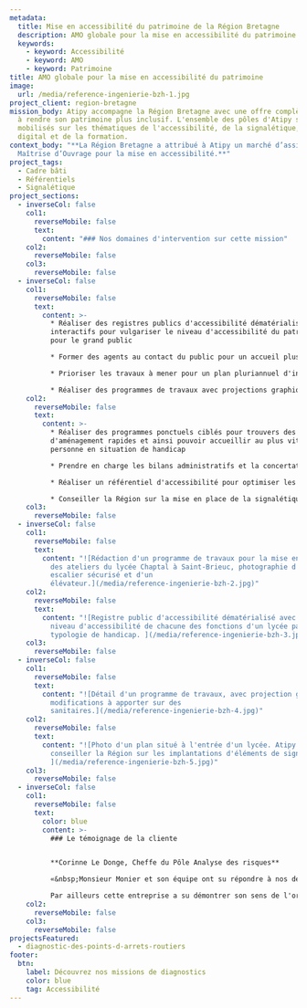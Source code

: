 ```yaml
---
metadata:
  title: Mise en accessibilité du patrimoine de la Région Bretagne
  description: AMO globale pour la mise en accessibilité du patrimoine de la Région Bretagne
  keywords:
    - keyword: Accessibilité
    - keyword: AMO
    - keyword: Patrimoine
title: AMO globale pour la mise en accessibilité du patrimoine
image:
  url: /media/reference-ingenierie-bzh-1.jpg
project_client: region-bretagne
mission_body: Atipy accompagne la Région Bretagne avec une offre complète visant
  à rendre son patrimoine plus inclusif. L'ensemble des pôles d'Atipy sont ainsi
  mobilisés sur les thématiques de l'accessibilité, de la signalétique, du
  digital et de la formation.
context_body: "**La Région Bretagne a attribué à Atipy un marché d’assistance à
  Maîtrise d’Ouvrage pour la mise en accessibilité.**"
project_tags:
  - Cadre bâti
  - Référentiels
  - Signalétique
project_sections:
  - inverseCol: false
    col1:
      reverseMobile: false
      text:
        content: "### Nos domaines d'intervention sur cette mission"
    col2:
      reverseMobile: false
    col3:
      reverseMobile: false
  - inverseCol: false
    col1:
      reverseMobile: false
      text:
        content: >-
          * Réaliser des registres publics d'accessibilité dématérialisés et
          interactifs pour vulgariser le niveau d'accessibilité du patrimoine
          pour le grand public

          * Former des agents au contact du public pour un accueil plus inclusif

          * Prioriser les travaux à mener pour un plan pluriannuel d'investissement raisonné et utile

          * Réaliser des programmes de travaux avec projections graphiques et corrélés aux besoins des établissements et aux projets d'aménagements en cours
    col2:
      reverseMobile: false
      text:
        content: >-
          * Réaliser des programmes ponctuels ciblés pour trouvers des solutions
          d'aménagement rapides et ainsi pouvoir accueillir au plus vite une
          personne en situation de handicap

          * Prendre en charge les bilans administratifs et la concertation avec les autorités compétentes. 

          * Réaliser un référentiel d'accessibilité pour optimiser les travaux

          * Conseiller la Région sur la mise en place de la signalétique
    col3:
      reverseMobile: false
  - inverseCol: false
    col1:
      reverseMobile: false
      text:
        content: "![Rédaction d'un programme de travaux pour la mise en accessibilité
          des ateliers du lycée Chaptal à Saint-Brieuc, photographie d'un
          escalier sécurisé et d'un
          élévateur.](/media/reference-ingenierie-bzh-2.jpg)"
    col2:
      reverseMobile: false
      text:
        content: "![Registre public d'accessibilité dématérialisé avec visualisation du
          niveau d'accessibilité de chacune des fonctions d'un lycée par
          typologie de handicap. ](/media/reference-ingenierie-bzh-3.jpg)"
    col3:
      reverseMobile: false
  - inverseCol: false
    col1:
      reverseMobile: false
      text:
        content: "![Détail d'un programme de travaux, avec projection graphique des
          modifications à apporter sur des
          sanitaires.](/media/reference-ingenierie-bzh-4.jpg)"
    col2:
      reverseMobile: false
      text:
        content: "![Photo d'un plan situé à l'entrée d'un lycée. Atipy intervient pour
          conseiller la Région sur les implantations d'éléments de signalétique.
          ](/media/reference-ingenierie-bzh-5.jpg)"
    col3:
      reverseMobile: false
  - inverseCol: false
    col1:
      reverseMobile: false
      text:
        color: blue
        content: >-
          ### Le témoignage de la cliente


          **Corinne Le Donge, Cheffe du Pôle Analyse des risques**

          «&nbsp;Monsieur Monier et son équipe ont su répondre à nos demandes, y compris dans l’urgence, nous apporter de précieux conseils pour optimiser au mieux les travaux de mise en accessibilité du bâti. 

          Par ailleurs cette entreprise a su démontrer son sens de l'organisation, sa réactivité et produit des livrables correspondant à nos exigences, tant en qualité qu’en délais&nbsp;».
    col2:
      reverseMobile: false
    col3:
      reverseMobile: false
projectsFeatured:
  - diagnostic-des-points-d-arrets-routiers
footer:
  btn:
    label: Découvrez nos missions de diagnostics
    color: blue
    tag: Accessibilité
---
```


